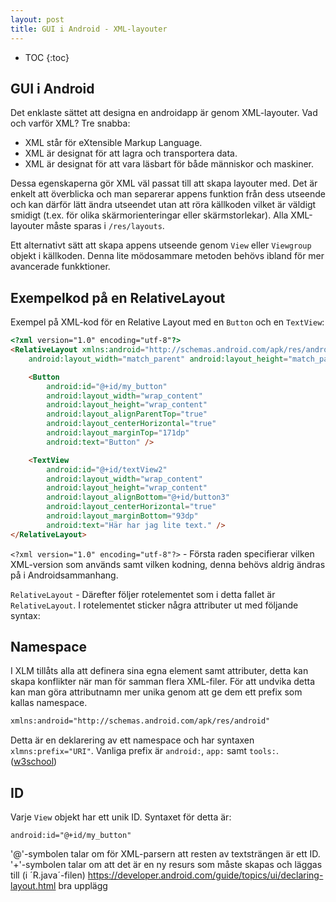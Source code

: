 ```yaml
---
layout: post
title: GUI i Android - XML-layouter
---
```


- TOC
{:toc}

## GUI i Android
Det enklaste sättet att designa en androidapp är genom XML-layouter. Vad och varför XML? Tre snabba:
* XML står för eXtensible Markup Language.
* XML är designat för att lagra och transportera data.
* XML är designat för att vara läsbart för både människor och maskiner.

Dessa egenskaperna gör XML väl passat till att skapa layouter med. Det är enkelt att överblicka och man separerar appens funktion från dess utseende och kan därför lätt ändra utseendet utan att röra källkoden vilket är väldigt smidigt (t.ex. för olika skärmorienteringar eller skärmstorlekar). Alla XML-layouter måste sparas i `/res/layouts`.

Ett alternativt sätt att skapa appens utseende genom `View` eller `Viewgroup` objekt i källkoden. Denna lite mödosammare metoden behövs ibland för mer avancerade funkktioner.  

## Exempelkod på en RelativeLayout

Exempel på XML-kod för en Relative Layout med en `Button` och en `TextView`:

```html
<?xml version="1.0" encoding="utf-8"?>
<RelativeLayout xmlns:android="http://schemas.android.com/apk/res/android"
    android:layout_width="match_parent" android:layout_height="match_parent">

    <Button
        android:id="@+id/my_button"
        android:layout_width="wrap_content"
        android:layout_height="wrap_content"
        android:layout_alignParentTop="true"
        android:layout_centerHorizontal="true"
        android:layout_marginTop="171dp"
        android:text="Button" />

    <TextView
        android:id="@+id/textView2"
        android:layout_width="wrap_content"
        android:layout_height="wrap_content"
        android:layout_alignBottom="@+id/button3"
        android:layout_centerHorizontal="true"
        android:layout_marginBottom="93dp"
        android:text="Här har jag lite text." />
</RelativeLayout>
```

`<?xml version="1.0" encoding="utf-8"?>` - Första raden specifierar vilken XML-version som används samt vilken kodning, denna behövs aldrig ändras på i Androidsammanhang.

`RelativeLayout` - Därefter följer rotelementet som i detta fallet är `RelativeLayout`. I rotelementet sticker några attributer ut med följande syntax:

## Namespace

I XLM tillåts alla att definera sina egna element samt attributer, detta kan skapa konflikter när man för samman flera XML-filer. För att undvika detta kan man göra attributnamn mer unika genom att ge dem ett prefix som kallas namespace.

```html
xmlns:android="http://schemas.android.com/apk/res/android"
```

Detta är en deklarering av ett namespace och har syntaxen `xlmns:prefix="URI"`. Vanliga prefix är `android:`, `app:` samt `tools:`. ([w3school](https://www.w3schools.com/xml/xml_namespaces.asp))

## ID

Varje `View` objekt har ett unik ID. Syntaxet för detta är:

```
android:id="@+id/my_button"
```

'@'-symbolen talar om för XML-parsern att resten av textsträngen är ett ID. '+'-symbolen talar om att det är en ny resurs som måste skapas och läggas till (i ´R.java´-filen) <https://developer.android.com/guide/topics/ui/declaring-layout.html> bra upplägg
